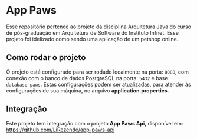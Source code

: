 # App Paws
Esse repositório pertence ao projeto da disciplina Arquitetura Java do curso de pós-graduação em Arquitetura de Software do Instituto Infnet. Esse projeto foi idelizado como sendo uma aplicação de um petshop online.

## Como rodar o projeto

O projeto está configurado para ser rodado localmente na porta: `8080`, com conexão com o banco de dados PostgreSQL na porta: `5432` e base `database-paws`. Estas configurações podem ser atualizadas, para atender às configurações de sua máquina, no arquivo **application.properties**.

## Integração
Este projeto tem integração com o projeto **App Paws Api,** disponível em: https://github.com/LiRezende/app-paws-api
